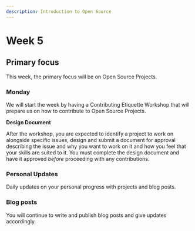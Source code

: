 ```yaml
---
description: Introduction to Open Source
---
```


# Week 5

## Primary focus

This week, the primary focus will be on Open Source Projects.

### Monday

We will start the week by having a Contributing Etiquette Workshop that will prepare us on how to contribute to Open Source Projects.

**Design Document**

After the workshop, you are expected to identify a project to work on alongside specific issues, design and submit a document for approval describing the issue and why you want to work on it and how you feel that your skills are suited to it. You must complete the design document and have it approved _before_ proceeding with any contributions.

### Personal Updates

Daily updates on your personal progress with projects and blog posts.

### Blog posts

You will continue to write and publish blog posts and give updates accordingly.
